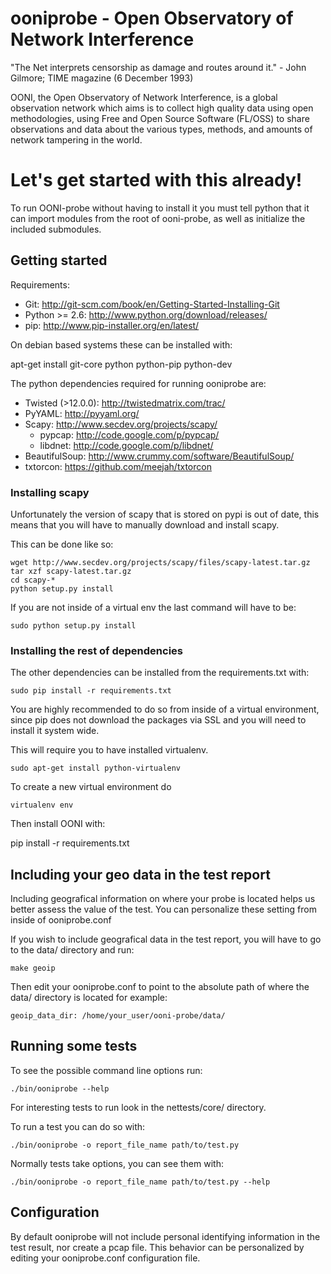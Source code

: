# ooniprobe - Open Observatory of Network Interference

"The Net interprets censorship as damage and routes around it."
                - John Gilmore; TIME magazine (6 December 1993)

OONI, the Open Observatory of Network Interference, is a global observation
network which aims is to collect high quality data using open methodologies,
using Free and Open Source Software (FL/OSS) to share observations and data
about the various types, methods, and amounts of network tampering in the
world.

# Let's get started with this already!

To run OONI-probe without having to install it you must tell python that it
can import modules from the root of ooni-probe, as well as initialize the
included submodules.

## Getting started

Requirements:

  * Git: http://git-scm.com/book/en/Getting-Started-Installing-Git
  * Python >= 2.6: http://www.python.org/download/releases/
  * pip: http://www.pip-installer.org/en/latest/

On debian based systems these can be installed with:

  apt-get install git-core python python-pip python-dev

The python dependencies required for running ooniprobe are:

  * Twisted (>12.0.0): http://twistedmatrix.com/trac/
  * PyYAML: http://pyyaml.org/
  * Scapy: http://www.secdev.org/projects/scapy/
      * pypcap: http://code.google.com/p/pypcap/
      * libdnet: http://code.google.com/p/libdnet/
  * BeautifulSoup: http://www.crummy.com/software/BeautifulSoup/
  * txtorcon: https://github.com/meejah/txtorcon

### Installing scapy

Unfortunately the version of scapy that is stored on pypi is out of date, this
means that you will have to manually download and install scapy.

This can be done like so:

    wget http://www.secdev.org/projects/scapy/files/scapy-latest.tar.gz
    tar xzf scapy-latest.tar.gz
    cd scapy-*
    python setup.py install

If you are not inside of a virtual env the last command will have to be:

    sudo python setup.py install

### Installing the rest of dependencies

The other dependencies can be installed from the requirements.txt with:

    sudo pip install -r requirements.txt

You are highly recommended to do so from inside of a virtual environment, since
pip does not download the packages via SSL and you will need to install it
system wide.

This will require you to have installed virtualenv.

    sudo apt-get install python-virtualenv

To create a new virtual environment do

    virtualenv env

Then install OONI with:

   pip install -r requirements.txt

## Including your geo data in the test report

Including geografical information on where your probe is located helps us
better assess the value of the test. You can personalize these setting from
inside of ooniprobe.conf

If you wish to include geografical data in the test report, you will have to go
to the data/ directory and run:

    make geoip

Then edit your ooniprobe.conf to point to the absolute path of where the data/
directory is located for example:

    geoip_data_dir: /home/your_user/ooni-probe/data/

## Running some tests

To see the possible command line options run:

    ./bin/ooniprobe --help 

For interesting tests to run look in the nettests/core/ directory.

To run a test you can do so with:

    ./bin/ooniprobe -o report_file_name path/to/test.py

Normally tests take options, you can see them with:

    ./bin/ooniprobe -o report_file_name path/to/test.py --help

## Configuration

By default ooniprobe will not include personal identifying information in the
test result, nor create a pcap file. This behavior can be personalized by
editing your ooniprobe.conf configuration file.


